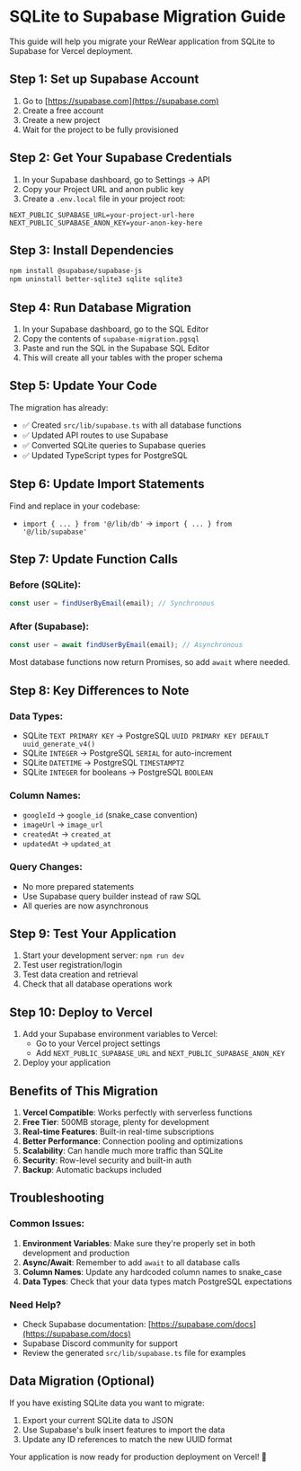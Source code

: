 # SQLite to Supabase Migration Guide

This guide will help you migrate your ReWear application from SQLite to Supabase for Vercel deployment.

## Step 1: Set up Supabase Account

1. Go to [https://supabase.com](https://supabase.com)
2. Create a free account
3. Create a new project
4. Wait for the project to be fully provisioned

## Step 2: Get Your Supabase Credentials

1. In your Supabase dashboard, go to Settings → API
2. Copy your Project URL and anon public key
3. Create a `.env.local` file in your project root:

```env
NEXT_PUBLIC_SUPABASE_URL=your-project-url-here
NEXT_PUBLIC_SUPABASE_ANON_KEY=your-anon-key-here
```

## Step 3: Install Dependencies

```bash
npm install @supabase/supabase-js
npm uninstall better-sqlite3 sqlite sqlite3
```

## Step 4: Run Database Migration

1. In your Supabase dashboard, go to the SQL Editor
2. Copy the contents of `supabase-migration.pgsql` 
3. Paste and run the SQL in the Supabase SQL Editor
4. This will create all your tables with the proper schema

## Step 5: Update Your Code

The migration has already:
- ✅ Created `src/lib/supabase.ts` with all database functions
- ✅ Updated API routes to use Supabase
- ✅ Converted SQLite queries to Supabase queries
- ✅ Updated TypeScript types for PostgreSQL

## Step 6: Update Import Statements

Find and replace in your codebase:
- `import { ... } from '@/lib/db'` → `import { ... } from '@/lib/supabase'`

## Step 7: Update Function Calls

### Before (SQLite):
```typescript
const user = findUserByEmail(email); // Synchronous
```

### After (Supabase):
```typescript
const user = await findUserByEmail(email); // Asynchronous
```

Most database functions now return Promises, so add `await` where needed.

## Step 8: Key Differences to Note

### Data Types:
- SQLite `TEXT PRIMARY KEY` → PostgreSQL `UUID PRIMARY KEY DEFAULT uuid_generate_v4()`
- SQLite `INTEGER` → PostgreSQL `SERIAL` for auto-increment
- SQLite `DATETIME` → PostgreSQL `TIMESTAMPTZ`
- SQLite `INTEGER` for booleans → PostgreSQL `BOOLEAN`

### Column Names:
- `googleId` → `google_id` (snake_case convention)
- `imageUrl` → `image_url`
- `createdAt` → `created_at`
- `updatedAt` → `updated_at`

### Query Changes:
- No more prepared statements
- Use Supabase query builder instead of raw SQL
- All queries are now asynchronous

## Step 9: Test Your Application

1. Start your development server: `npm run dev`
2. Test user registration/login
3. Test data creation and retrieval
4. Check that all database operations work

## Step 10: Deploy to Vercel

1. Add your Supabase environment variables to Vercel:
   - Go to your Vercel project settings
   - Add `NEXT_PUBLIC_SUPABASE_URL` and `NEXT_PUBLIC_SUPABASE_ANON_KEY`
2. Deploy your application

## Benefits of This Migration

1. **Vercel Compatible**: Works perfectly with serverless functions
2. **Free Tier**: 500MB storage, plenty for development
3. **Real-time Features**: Built-in real-time subscriptions
4. **Better Performance**: Connection pooling and optimizations
5. **Scalability**: Can handle much more traffic than SQLite
6. **Security**: Row-level security and built-in auth
7. **Backup**: Automatic backups included

## Troubleshooting

### Common Issues:

1. **Environment Variables**: Make sure they're properly set in both development and production
2. **Async/Await**: Remember to add `await` to all database calls
3. **Column Names**: Update any hardcoded column names to snake_case
4. **Data Types**: Check that your data types match PostgreSQL expectations

### Need Help?

- Check Supabase documentation: [https://supabase.com/docs](https://supabase.com/docs)
- Supabase Discord community for support
- Review the generated `src/lib/supabase.ts` file for examples

## Data Migration (Optional)

If you have existing SQLite data you want to migrate:

1. Export your current SQLite data to JSON
2. Use Supabase's bulk insert features to import the data
3. Update any ID references to match the new UUID format

Your application is now ready for production deployment on Vercel! 🚀 